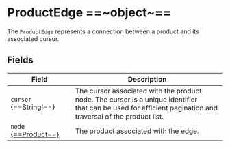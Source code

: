 # ProductEdge ==~object~==

The `ProductEdge` represents a connection between a product and its associated cursor.  

## Fields

| Field                                          | Description                                                                                                                                                   	|
|----------------------------------------------- |---------------------------------------------------------------------------------------------------------------------------------------------------------------	|
| `cursor` {==String!==}                         | The cursor associated with the product node. The cursor is a unique identifier<br>that can be used for efficient pagination and traversal of the product list.	|
| `node` [{==Product==}](../ProductType.md)      | The product associated with the edge.                                                                                                                            |

